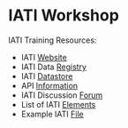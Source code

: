 # IATI Workshop

IATI Training Resources:

* IATI [Website](http://iatistandard.org/)
* IATI Data [Registry](https://iatiregistry.org/dataset)
* IATI [Datastore](http://datastore.iatistandard.org/docs/)
* API [Information](https://iatiregistry.org/registry-api)
* IATI Discussion [Forum](https://discuss.iatistandard.org/t/welcome-to-iati-discuss/6)
* List of IATI [Elements](https://github.com/Humanitarian-AI/IATI-505000/blob/master/Fields/Fields_IATI.csv)
* Example IATI [File](http://hxs.ngo/iati_2.02_example.xml)
